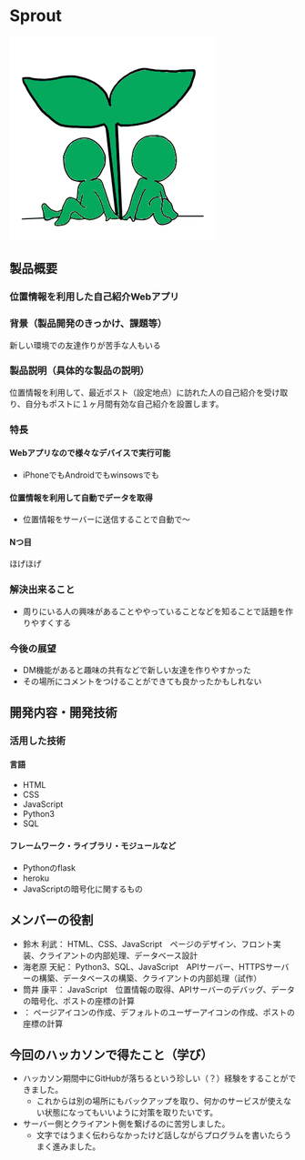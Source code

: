 # Sprout
![ロゴ](Sprout.png)

## 製品概要
### 位置情報を利用した自己紹介Webアプリ

### 背景（製品開発のきっかけ、課題等）
新しい環境での友達作りが苦手な人もいる

### 製品説明（具体的な製品の説明）
位置情報を利用して、最近ポスト（設定地点）に訪れた人の自己紹介を受け取り、自分もポストに１ヶ月間有効な自己紹介を設置します。

### 特長

#### Webアプリなので様々なデバイスで実行可能 
- iPhoneでもAndroidでもwinsowsでも

#### 位置情報を利用して自動でデータを取得
- 位置情報をサーバーに送信することで自動で〜

#### Nつ目  
ほげほげ

### 解決出来ること
- 周りにいる人の興味があることややっていることなどを知ることで話題を作りやすくする

### 今後の展望
- DM機能があると趣味の共有などで新しい友達を作りやすかった
- その場所にコメントをつけることができても良かったかもしれない

## 開発内容・開発技術
### 活用した技術
#### 言語
- HTML
- CSS
- JavaScript
- Python3
- SQL

#### フレームワーク・ライブラリ・モジュールなど
- Pythonのflask
- heroku
- JavaScriptの暗号化に関するもの

## メンバーの役割
- 鈴木 利武： HTML、CSS、JavaScript　ページのデザイン、フロント実装、クライアントの内部処理、データベース設計
- 海老原 天紀： Python3、SQL、JavaScript　APIサーバー、HTTPSサーバーの構築、データベースの構築、クライアントの内部処理（試作）
- 筒井 康平： JavaScript　位置情報の取得、APIサーバーのデバッグ、データの暗号化、ポストの座標の計算
- ： ページアイコンの作成、デフォルトのユーザーアイコンの作成、ポストの座標の計算

## 今回のハッカソンで得たこと（学び）
- ハッカソン期間中にGitHubが落ちるという珍しい（？）経験をすることができました。
  - これからは別の場所にもバックアップを取り、何かのサービスが使えない状態になってもいいように対策を取りたいです。
- サーバー側とクライアント側を繋げるのに苦労しました。
  - 文字ではうまく伝わらなかったけど話しながらプログラムを書いたらうまく進みました。
